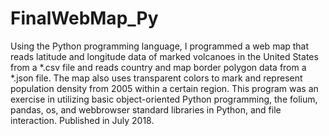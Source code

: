 # FinalWebMap_Py
Using the Python programming language, I programmed a web map that reads latitude and longitude data of marked volcanoes in the United States from a *.csv file and reads country and map border polygon data from a *.json file. The map also uses transparent colors to mark and represent population density from 2005 within a certain region. This program was an exercise in utilizing basic object-oriented Python programming, the folium, pandas, os, and webbrowser standard libraries in Python, and file interaction. Published in July 2018.
